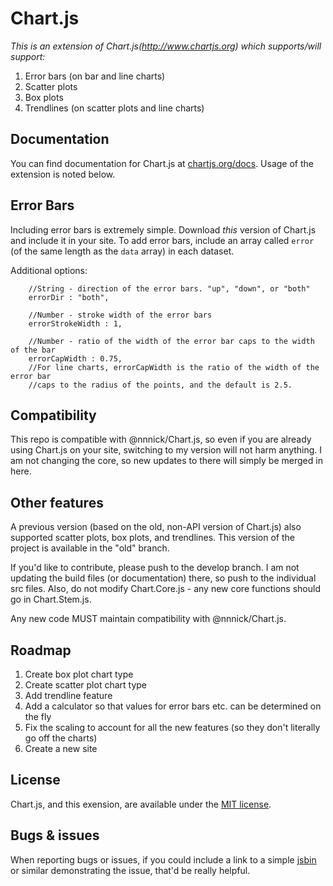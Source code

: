 # Chart.js

*This is an extension of Chart.js(http://www.chartjs.org) which supports/will support:*
1. Error bars (on bar and line charts)
1. Scatter plots
1. Box plots
1. Trendlines (on scatter plots and line charts)

## Documentation

You can find documentation for Chart.js at [chartjs.org/docs](http://www.chartjs.org/docs/). Usage of the extension is noted below.

## Error Bars

Including error bars is extremely simple. Download *this* version of Chart.js and include it in your site. To add error bars, include an array called `error` (of the same length as the `data` array) in each dataset.

Additional options:

		//String - direction of the error bars. "up", "down", or "both"
		errorDir : "both",

		//Number - stroke width of the error bars
		errorStrokeWidth : 1,

		//Number - ratio of the width of the error bar caps to the width of the bar
		errorCapWidth : 0.75,
		//For line charts, errorCapWidth is the ratio of the width of the error bar
		//caps to the radius of the points, and the default is 2.5.
		
## Compatibility

This repo is compatible with @nnnick/Chart.js, so even if you are already using Chart.js on your site, switching to my version will not harm anything. I am not changing the core, so new updates to there will simply be merged in here.

## Other features

A previous version (based on the old, non-API version of Chart.js) also supported scatter plots, box plots, and trendlines. This version of the project is available in the "old" branch.

If you'd like to contribute, please push to the develop branch. I am not updating the build files (or documentation) there, so push to the individual src files. Also, do not modify Chart.Core.js - any new core functions should go in Chart.Stem.js.

Any new code MUST maintain compatibility with @nnnick/Chart.js.

## Roadmap

1. Create box plot chart type
1. Create scatter plot chart type
1. Add trendline feature
1. Add a calculator so that values for error bars etc. can be determined on the fly
1. Fix the scaling to account for all the new features (so they don't literally go off the charts)
1. Create a new site

## License

Chart.js, and this exension, are available under the [MIT license](http://opensource.org/licenses/MIT).

## Bugs & issues

When reporting bugs or issues, if you could include a link to a simple [jsbin](http://jsbin.com) or similar demonstrating the issue, that'd be really helpful.
